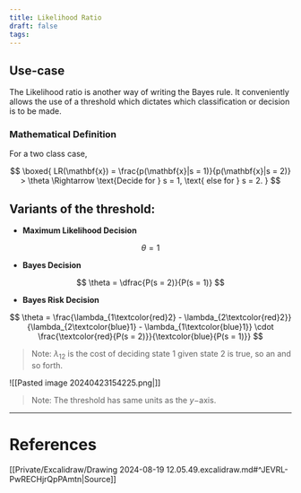 ```yaml
---
title: Likelihood Ratio
draft: false
tags:
---
```

  
## Use-case 
The Likelihood ratio is another way of writing the Bayes rule. It conveniently allows the use of a threshold which dictates which classification or decision is to be made. 
### Mathematical Definition 
For a two class case,

$$
\boxed{ LR(\mathbf{x}) = \frac{p(\mathbf{x}|s = 1)}{p(\mathbf{x}|s = 2)} > \theta \Rightarrow \text{Decide for } s = 1, \text{ else for } s = 2. 
}
$$

## Variants of the threshold:
- **Maximum Likelihood Decision** 
	
$$
\theta = 1
$$

- **Bayes Decision**  
	
$$
\theta = \dfrac{P(s = 2)}{P(s = 1)}
$$

- **Bayes Risk Decision** 

$$
\theta = \frac{\lambda_{1\textcolor{red}2} - \lambda_{2\textcolor{red}2}}{\lambda_{2\textcolor{blue}1} - \lambda_{1\textcolor{blue}1}} \cdot \frac{\textcolor{red}{P(s = 2)}}{\textcolor{blue}{P(s = 1)}}
$$

> Note: $\lambda_{12}$ is the cost of deciding state $1$ given state $2$ is true, so an and so forth. 


![[Pasted image 20240423154225.png|]]
> Note: The threshold has same units as the $y-$axis.




---
# References
[[Private/Excalidraw/Drawing 2024-08-19 12.05.49.excalidraw.md#^JEVRL-PwRECHjrQpPAmtn|Source]]
